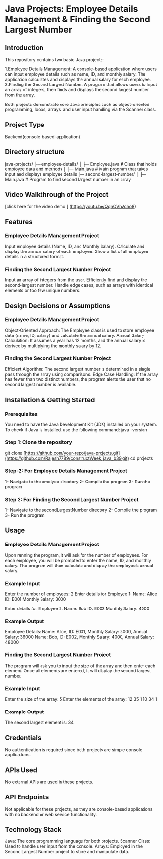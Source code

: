 # Java Projects: Employee Details Management & Finding the Second Largest Number

## Introduction
This repository contains two basic Java projects:

1.Employee Details Management: A console-based application where users can input employee details such as name, ID, and monthly salary. The application calculates and displays the annual salary for each employee.
2.Finding the Second Largest Number: A program that allows users to input an array of integers, then finds and displays the second largest number from the array.

Both projects demonstrate core Java principles such as object-oriented programming, loops, arrays, and user input handling via the Scanner class.

## Project Type
Backend(console-based-application)

## Directory structure
java-projects/
├─ employee-details/
│  ├─ Employee.java  # Class that holds employee data and methods
│  ├─ Main.java      # Main program that takes input and displays employee details
├─ second-largest-number/
│  ├─ Main.java      # Program to find second largest number in an array

## Video Walkthrough of the Project
[click here for the video demo ] (https://youtu.be/QqnOVhVcho8)

## Features
### Employee Details Management Project
Input employee details (Name, ID, and Monthly Salary).
Calculate and display the annual salary of each employee.
Show a list of all employee details in a structured format.
### Finding the Second Largest Number Project
Input an array of integers from the user.
Efficiently find and display the second-largest number.
Handle edge cases, such as arrays with identical elements or too few unique numbers.

## Design Decisions or Assumptions
### Employee Details Management Project
Object-Oriented Approach: The Employee class is used to store employee data (name, ID, salary) and calculate the annual salary.
Annual Salary Calculation: It assumes a year has 12 months, and the annual salary is derived by multiplying the monthly salary by 12.
### Finding the Second Largest Number Project
Efficient Algorithm: The second largest number is determined in a single pass through the array using comparisons.
Edge Case Handling: If the array has fewer than two distinct numbers, the program alerts the user that no second largest number is available.

## Installation & Getting Started
### Prerequisites
You need to have the Java Development Kit (JDK) installed on your system. To check if Java is installed, use the following command:
java -version
### Step 1: Clone the repository
git clone [https://github.com/your-repo/java-projects.git](https://github.com/Rajesh7789/constructWeek_java_b39.git)
cd projects
### Step-2: For Employee Details Management Project
1- Navigate to the emolyee directory
2- Compile the program
3- Run the program
### Step 3: For Finding the Second Largest Number Project
1- Navigate to the secondLargestNumber directory
2- Compile the program
3- Run the program

## Usage
### Employee Details Management Project
Upon running the program, it will ask for the number of employees. For each employee, you will be prompted to enter the name, ID, and monthly salary. The program will then calculate and display the employee’s annual salary.

### Example Input
Enter the number of employees: 2
Enter details for Employee 1:
Name: Alice
ID: E001
Monthly Salary: 3000

Enter details for Employee 2:
Name: Bob
ID: E002
Monthly Salary: 4000

### Example Output
Employee Details:
Name: Alice, ID: E001, Monthly Salary: 3000, Annual Salary: 36000
Name: Bob, ID: E002, Monthly Salary: 4000, Annual Salary: 48000

### Finding the Second Largest Number Project
The program will ask you to input the size of the array and then enter each element. Once all elements are entered, it will display the second largest number.

### Example Input
Enter the size of the array: 5
Enter the elements of the array: 12 35 1 10 34 1

### Example Output
The second largest element is: 34

## Credentials
No authentication is required since both projects are simple console applications.

## APIs Used
No external APIs are used in these projects.

## API Endpoints
Not applicable for these projects, as they are console-based applications with no backend or web service functionality.

## Technology Stack
Java: The core programming language for both projects.
Scanner Class: Used to handle user input from the console.
Arrays: Employed in the Second Largest Number project to store and manipulate data.


